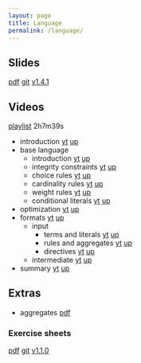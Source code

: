 ```yaml
---
layout: page
title: Language
permalink: /language/
---
```


## Slides

  [pdf](https://github.com/potassco-asp-course/course/releases/download/v1.4.1/language.pdf)
  [git](https://github.com/potassco-asp-course/language)
  [v1.4.1](https://github.com/potassco-asp-course/course/releases/tag/v1.4.1)

## Videos

  [playlist](https://www.youtube.com/playlist?list=PL7DBaibuDD9PeXzX7mExyVADcMU9b8eJ1) 2h7m39s

  * introduction
	[yt](https://youtu.be/mhUJnWd3qOU)
	[up](https://mediaup.uni-potsdam.de/Play/25576)
  * base language
	* introduction
	  [yt](https://youtu.be/V-y17OOEhpQ)
	  [up](https://mediaup.uni-potsdam.de/Play/25577)
    * integrity constraints
	  [yt](https://youtu.be/BrFJJrCOP_Q)
	  [up](https://mediaup.uni-potsdam.de/Play/25584)
    * choice rules
	  [yt](https://youtu.be/C8GYRVs8iH0)
	  [up](https://mediaup.uni-potsdam.de/Play/25583)
    * cardinality rules
	  [yt](https://youtu.be/GM_FVxbHQUc)
	  [up](https://mediaup.uni-potsdam.de/Play/25590)
    * weight rules
	  [yt](https://youtu.be/h3dJhOS2Enc)
	  [up](https://mediaup.uni-potsdam.de/Play/25591)
    * conditional literals
	  [yt](https://youtu.be/I6OInwEi-eg)
	  [up](https://mediaup.uni-potsdam.de/Play/25593)
  * optimization
	[yt](https://youtu.be/_CgTpOJ3W88)
	[up](https://mediaup.uni-potsdam.de/Play/25741)
  * formats
	[yt](https://youtu.be/MwYVBefVBF8)
	[up](https://mediaup.uni-potsdam.de/Play/25902)
	* input
		* terms and literals
		  [yt](https://youtu.be/CtmJdSn4-k0)
	      [up](https://mediaup.uni-potsdam.de/Play/25904)
		* rules and aggregates
		  [yt](https://youtu.be/e0zd-caqjOM)
	      [up](https://mediaup.uni-potsdam.de/Play/26003)
		* directives
		  [yt](https://youtu.be/eV-57H-Fo9I)
	      [up](https://mediaup.uni-potsdam.de/Play/26008)
	* intermediate
	  [yt](https://youtu.be/YblJKkJGw9E)
	  [up](https://mediaup.uni-potsdam.de/Play/26009)
  * summary
	[yt](https://youtu.be/OVSFZFkaJ3o)
	[up](https://mediaup.uni-potsdam.de/Play/26010)

## Extras

  * aggregates [pdf](https://github.com/potassco-asp-course/course/releases/download/v1.4.1/aggies.pdf)

### Exercise sheets

  [pdf](https://github.com/potassco-asp-course/exercises/releases/download/v1.1.0/language-exercises.pdf)
  [git](https://github.com/potassco-asp-course/exercises/tree/main/language)
  [v1.1.0](https://github.com/potassco-asp-course/exercises/releases/tag/v1.1.0)

